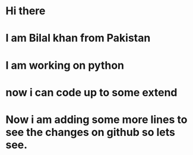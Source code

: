 # Hi there
# I am Bilal khan from Pakistan
# I am working on python
# now i can code up to some extend 
# Now i am adding some more lines to see the changes on github so lets see.